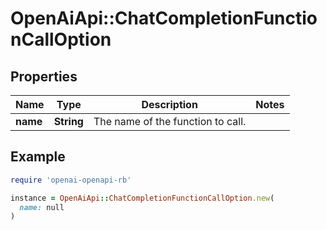 # OpenAiApi::ChatCompletionFunctionCallOption

## Properties

| Name | Type | Description | Notes |
| ---- | ---- | ----------- | ----- |
| **name** | **String** | The name of the function to call. |  |

## Example

```ruby
require 'openai-openapi-rb'

instance = OpenAiApi::ChatCompletionFunctionCallOption.new(
  name: null
)
```

